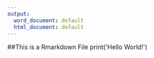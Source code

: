 ```yaml
---
output:
  word_document: default
  html_document: default
---
```

##This is a Rmarkdown File
print('Hello World!')
